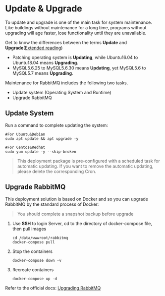 # Update & Upgrade

To update and upgrade is one of the main task for system maintenance. Like buildings without maintenance for a long time, programs without upgrading will age faster, lose functionality until they are unavailable.

Get to know the differences between the terms **Update** and **Upgrade**([Extended reading](https://support.websoft9.com/docs/faq/tech-upgrade.html#update-vs-upgrade))
- Patching operating system is **Updating**, while Ubuntu16.04 to Ubuntu18.04 means **Upgrading**.
- MySQL5.6.25 to MySQL5.6.30 means **Updating**, yet MySQL5.6 to MySQL5.7 means **Upgrading**.

Maintenance for RabbitMQ includes the following two tasks.

- Update system (Operating System and Runtime) 
- Upgrade RabbitMQ

## Update System 

Run a command to complete updating the system:

``` shell
#For Ubuntu&Debian
sudo apt update && apt upgrade -y

#For Centos&Redhat
sudo yum update -y --skip-broken
```
> This deployment package is pre-configured with a scheduled task for automatic updating. If you want to remove the automatic updating, please delete the corresponding Cron.

## Upgrade RabbitMQ

This deployment solution is based on Docker and so you can upgrade RabbitMQ by the standard process of Docker:  

> You should complete a snapshot backup before upgrade

1. Use **SSH** to login Server, cd to the directory of docker-compose file, then pull images
   ```
   cd /data/wwwroot/rabbitmq
   docker-compose pull
   ```
2. Stop the containers
   ```
   docker-compose down -v
   ```
3. Recreate containers
   ```
   docker-compose up -d
   ```

Refer to the official docs: [Upgrading RabbitMQ](https://www.rabbitmq.com/upgrade.html)
